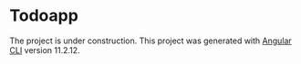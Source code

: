 # Todoapp

The project is under construction.
This project was generated with [Angular CLI](https://github.com/angular/angular-cli) version 11.2.12.
